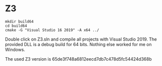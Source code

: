 # Z3

```
mkdir build64
cd build64
cmake -G "Visual Studio 16 2019" -A x64 ../
```

Double click on Z3.sln and compile all projects with Visual Studio 2019.
The provided DLL is a debug build for 64 bits.
Nothing else worked for me on Windows.

The used Z3 version is 65de3f748a6812eecd7db7c478d5fc54424d368b

